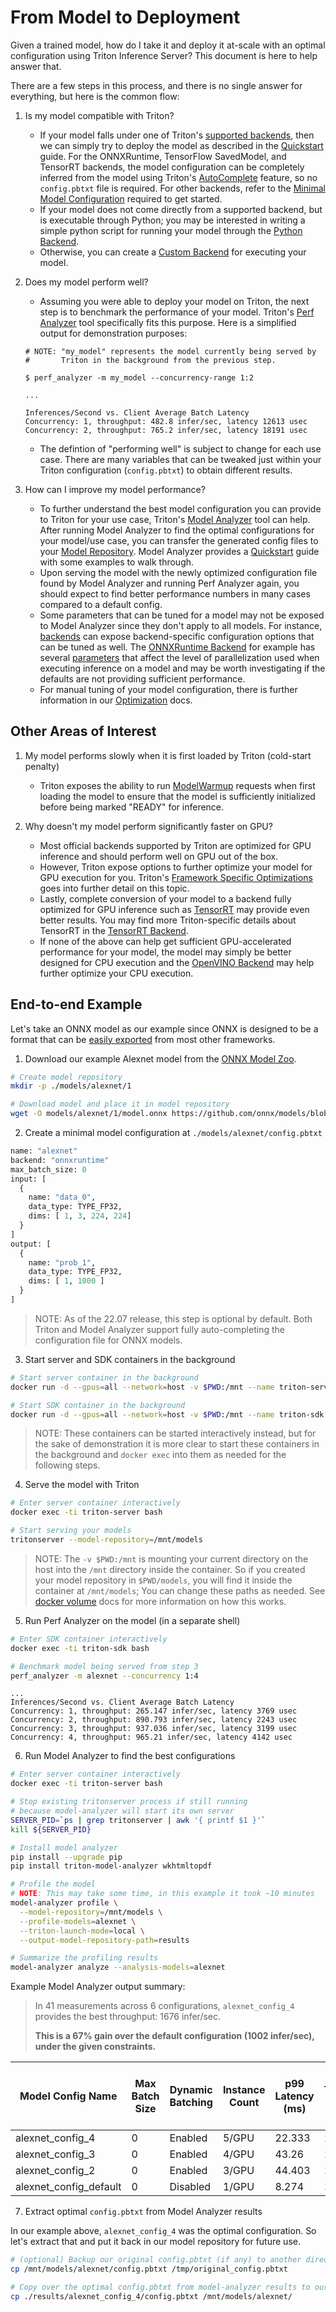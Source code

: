 <!--
# Copyright 2022, NVIDIA CORPORATION & AFFILIATES. All rights reserved.
#
# Redistribution and use in source and binary forms, with or without
# modification, are permitted provided that the following conditions
# are met:
#  * Redistributions of source code must retain the above copyright
#    notice, this list of conditions and the following disclaimer.
#  * Redistributions in binary form must reproduce the above copyright
#    notice, this list of conditions and the following disclaimer in the
#    documentation and/or other materials provided with the distribution.
#  * Neither the name of NVIDIA CORPORATION nor the names of its
#    contributors may be used to endorse or promote products derived
#    from this software without specific prior written permission.
#
# THIS SOFTWARE IS PROVIDED BY THE COPYRIGHT HOLDERS ``AS IS'' AND ANY
# EXPRESS OR IMPLIED WARRANTIES, INCLUDING, BUT NOT LIMITED TO, THE
# IMPLIED WARRANTIES OF MERCHANTABILITY AND FITNESS FOR A PARTICULAR
# PURPOSE ARE DISCLAIMED.  IN NO EVENT SHALL THE COPYRIGHT OWNER OR
# CONTRIBUTORS BE LIABLE FOR ANY DIRECT, INDIRECT, INCIDENTAL, SPECIAL,
# EXEMPLARY, OR CONSEQUENTIAL DAMAGES (INCLUDING, BUT NOT LIMITED TO,
# PROCUREMENT OF SUBSTITUTE GOODS OR SERVICES; LOSS OF USE, DATA, OR
# PROFITS; OR BUSINESS INTERRUPTION) HOWEVER CAUSED AND ON ANY THEORY
# OF LIABILITY, WHETHER IN CONTRACT, STRICT LIABILITY, OR TORT
# (INCLUDING NEGLIGENCE OR OTHERWISE) ARISING IN ANY WAY OUT OF THE USE
# OF THIS SOFTWARE, EVEN IF ADVISED OF THE POSSIBILITY OF SUCH DAMAGE.
-->

# From Model to Deployment

Given a trained model, how do I take it and deploy it at-scale with an
optimal configuration using Triton Inference Server? This document is
here to help answer that.

There are a few steps in this process, and there is no single answer for
everything, but here is the common flow:

1. Is my model compatible with Triton?
    - If your model falls under one of Triton's [supported backends](https://github.com/triton-inference-server/backend), then we can simply try to deploy the model as described in the [Quickstart](https://github.com/triton-inference-server/server/blob/main/docs/quickstart.md) guide. For the ONNXRuntime, TensorFlow SavedModel, and TensorRT backends, the model configuration can be completely inferred from the model using Triton's [AutoComplete](https://github.com/triton-inference-server/server/blob/main/docs/model_configuration.md#auto-generated-model-configuration) feature, so no `config.pbtxt` file is required. For other backends, refer to the [Minimal Model Configuration](https://github.com/triton-inference-server/server/blob/main/docs/model_configuration.md#minimal-model-configuration) required to get started.
    - If your model does not come directly from a supported backend, but is executable through Python; you may be interested in writing a simple python script for running your model through the [Python Backend](https://github.com/triton-inference-server/python_backend).
    - Otherwise, you can create a [Custom Backend](https://github.com/triton-inference-server/backend/blob/main/examples/README.md) for executing your model.

2. Does my model perform well?
    - Assuming you were able to deploy your model on Triton, the next step is to benchmark the performance of your model. Triton's [Perf Analyzer](https://github.com/triton-inference-server/server/blob/main/docs/perf_analyzer.md) tool specifically fits this purpose. Here is a simplified output for demonstration purposes:

    ```
    # NOTE: "my_model" represents the model currently being served by 
    #       Triton in the background from the previous step.

    $ perf_analyzer -m my_model --concurrency-range 1:2

    ...

    Inferences/Second vs. Client Average Batch Latency
    Concurrency: 1, throughput: 482.8 infer/sec, latency 12613 usec
    Concurrency: 2, throughput: 765.2 infer/sec, latency 18191 usec
    ```

    - The defintion of "performing well" is subject to change for each use case. There are many variables that can be tweaked just within your Triton configuration (`config.pbtxt`) to obtain different results.

3. How can I improve my model performance?
    - To further understand the best model configuration you can provide to Triton for your use case, Triton's [Model Analyzer](https://github.com/triton-inference-server/model_analyzer) tool can help. After running Model Analyzer to find the optimal configurations for your model/use case, you can transfer the generated config files to your [Model Repository](https://github.com/triton-inference-server/server/blob/main/docs/model_repository.md). Model Analyzer provides a [Quickstart](https://github.com/triton-inference-server/model_analyzer/blob/main/docs/quick_start.md) guide with some examples to walk through.
    - Upon serving the model with the newly optimized configuration file found by Model Analyzer and running Perf Analyzer again, you should expect to find better performance numbers in many cases compared to a default config.
    - Some parameters that can be tuned for a model may not be exposed to Model Analyzer since they don't apply to all models. For instance, [backends](https://github.com/triton-inference-server/backend) can expose backend-specific configuration options that can be tuned as well. The [ONNXRuntime Backend](https://github.com/triton-inference-server/onnxruntime_backend) for example has several [parameters](https://github.com/triton-inference-server/onnxruntime_backend#model-config-options) that affect the level of parallelization used when executing inference on a model and may be worth investigating if the defaults are not providing sufficient performance. 
    - For manual tuning of your model configuration, there is further information in our [Optimization](https://github.com/triton-inference-server/server/blob/main/docs/optimization.md) docs.

## Other Areas of Interest

1. My model performs slowly when it is first loaded by Triton (cold-start penalty)
    - Triton exposes the ability to run [ModelWarmup](https://github.com/triton-inference-server/server/blob/main/docs/model_configuration.md#model-warmup) requests when first loading the model to ensure that the model is sufficiently initialized before being marked "READY" for inference.

2. Why doesn't my model perform significantly faster on GPU?
    - Most official backends supported by Triton are optimized for GPU inference and should perform well on GPU out of the box.
    - However, Triton expose options to further optimize your model for GPU execution for you. Triton's [Framework Specific Optimizations](https://github.com/triton-inference-server/server/blob/main/docs/optimization.md#framework-specific-optimization) goes into further detail on this topic.
    - Lastly, complete conversion of your model to a backend fully optimized for GPU inference such as [TensorRT](https://developer.nvidia.com/tensorrt) may provide even better results. You may find more Triton-specific details about TensorRT in the [TensorRT Backend](https://github.com/triton-inference-server/tensorrt_backend).
    - If none of the above can help get sufficient GPU-accelerated performance for your model, the model may simply be better designed for CPU execution and the [OpenVINO Backend](https://github.com/triton-inference-server/openvino_backend) may help further optimize your CPU execution.

## End-to-end Example

Let's take an ONNX model as our example since ONNX is designed to be a format that can be [easily exported](https://github.com/onnx/tutorials#converting-to-onnx-format) from most other frameworks.

1. Download our example Alexnet model from the [ONNX Model Zoo](https://github.com/onnx/models/blob/main/vision/classification/alexnet/model/bvlcalexnet-12.onnx).

```bash
# Create model repository
mkdir -p ./models/alexnet/1

# Download model and place it in model repository
wget -O models/alexnet/1/model.onnx https://github.com/onnx/models/blob/main/vision/classification/alexnet/model/bvlcalexnet-12.onnx?raw=true
```

2. Create a minimal model configuration at `./models/alexnet/config.pbtxt`
```protobuf
name: "alexnet"
backend: "onnxruntime"
max_batch_size: 0
input: [
  {
    name: "data_0",
    data_type: TYPE_FP32,
    dims: [ 1, 3, 224, 224]
  }
]
output: [
  {
    name: "prob_1",
    data_type: TYPE_FP32,
    dims: [ 1, 1000 ]
  }
]
```

> NOTE: As of the 22.07 release, this step is optional by default.  Both Triton and Model Analyzer support fully auto-completing the configuration file for ONNX models.

3. Start server and SDK containers in the background

```bash
# Start server container in the background
docker run -d --gpus=all --network=host -v $PWD:/mnt --name triton-server nvcr.io/nvidia/tritonserver:22.07-py3 

# Start SDK container in the background
docker run -d --gpus=all --network=host -v $PWD:/mnt --name triton-sdk nvcr.io/nvidia/tritonserver:22.07-py3-sdk
```

> NOTE: These containers can be started interactively instead, but for the sake of demonstration it is more clear to start these containers in the background and `docker exec` into them as needed for the following steps.

4. Serve the model with Triton
```bash
# Enter server container interactively
docker exec -ti triton-server bash

# Start serving your models
tritonserver --model-repository=/mnt/models
```

> NOTE: The `-v $PWD:/mnt` is mounting your current directory on the host into the `/mnt` directory inside the container. So if you created your model repository in `$PWD/models`, you will find it inside the container at `/mnt/models`; You can change these paths as needed. See [docker volume](https://docs.docker.com/storage/volumes/) docs for more information on how this works.

5. Run Perf Analyzer on the model (in a separate shell)
```bash
# Enter SDK container interactively
docker exec -ti triton-sdk bash

# Benchmark model being served from step 3
perf_analyzer -m alexnet --concurrency 1:4
```

```
...
Inferences/Second vs. Client Average Batch Latency
Concurrency: 1, throughput: 265.147 infer/sec, latency 3769 usec
Concurrency: 2, throughput: 890.793 infer/sec, latency 2243 usec
Concurrency: 3, throughput: 937.036 infer/sec, latency 3199 usec
Concurrency: 4, throughput: 965.21 infer/sec, latency 4142 usec
```

6. Run Model Analyzer to find the best configurations
```bash
# Enter server container interactively
docker exec -ti triton-server bash

# Stop existing tritonserver process if still running
# because model-analyzer will start its own server
SERVER_PID=`ps | grep tritonserver | awk '{ printf $1 }'`
kill ${SERVER_PID}

# Install model analyzer
pip install --upgrade pip 
pip install triton-model-analyzer wkhtmltopdf

# Profile the model
# NOTE: This may take some time, in this example it took ~10 minutes
model-analyzer profile \
  --model-repository=/mnt/models \
  --profile-models=alexnet \
  --triton-launch-mode=local \
  --output-model-repository-path=results

# Summarize the profiling results
model-analyzer analyze --analysis-models=alexnet
```

Example Model Analyzer output summary:

> In 41 measurements across 6 configurations, `alexnet_config_4` provides the best throughput: 1676 infer/sec.
>
> **This is a 67% gain over the default configuration (1002 infer/sec), under the given constraints.**

| Model Config Name | Max Batch Size | Dynamic Batching | Instance Count | p99 Latency (ms) | Throughput (infer/sec) | Max GPU Memory Usage (MB) | Average GPU Utilization (%) |
|---|---|---|---|---|---|---|---|
| alexnet_config_4 | 0 | Enabled | 5/GPU | 22.333 | 1675.98 | 6437 | 31.7 |
| alexnet_config_3 | 0 | Enabled | 4/GPU | 43.26 | 1612.95 | 5809 | 53.4 |
| alexnet_config_2 | 0 | Enabled | 3/GPU | 44.403 | 1563.16 | 5117 | 55.1 |
| alexnet_config_default | 0 | Disabled | 1/GPU | 8.274 | 1001.77 | 3786 | 24.6 |

7. Extract optimal `config.pbtxt` from Model Analyzer results

In our example above, `alexnet_config_4` was the optimal configuration. So let's extract that and put it back in our model repository for future use.

```bash
# (optional) Backup our original config.pbtxt (if any) to another directory
cp /mnt/models/alexnet/config.pbtxt /tmp/original_config.pbtxt

# Copy over the optimal config.pbtxt from model-analyzer results to our model repository
cp ./results/alexnet_config_4/config.pbtxt /mnt/models/alexnet/
```
